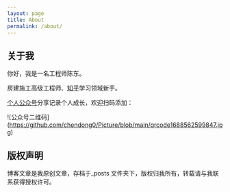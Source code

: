 ```yaml
---
layout: page
title: About
permalink: /about/
---
```


## 关于我
你好，我是一名工程师陈东。

房建施工高级工程师、[知乎](https://www.zhihu.com/people/cd789)学习领域新手。

[个人公众号](https://mp.weixin.qq.com/s/DVjbSrAKKTpNOLDXLsdguw)分享记录个人成长，欢迎扫码添加：

![公众号二维码]
(https://github.com/chendong0/Picture/blob/main/qrcode1688562599847.jpg)


## 版权声明

博客文章是我原创文章，存档于_posts 文件夹下，版权归我所有，转载请与我联系获得授权许可。

